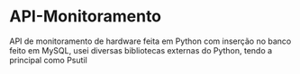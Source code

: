 # API-Monitoramento
API de monitoramento de hardware feita em Python com inserção no banco feito em MySQL, usei diversas bibliotecas externas do Python, tendo a principal como Psutil
